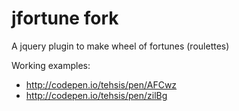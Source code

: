 jfortune fork
========

A jquery plugin to make wheel of fortunes (roulettes)

Working examples:
- http://codepen.io/tehsis/pen/AFCwz
- http://codepen.io/tehsis/pen/zilBg
